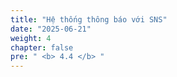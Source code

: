 ```yaml
---
title: "Hệ thống thông báo với SNS"
date: "2025-06-21"
weight: 4
chapter: false
pre: " <b> 4.4 </b> "
---
```

